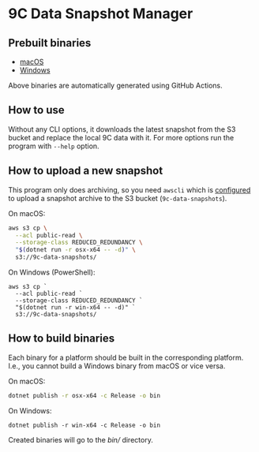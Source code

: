 9C Data Snapshot Manager
========================

Prebuilt binaries
-----------------

- [macOS](https://9c-data-snapshots.s3.amazonaws.com/9c-snapshot.osx-x64.tar.gz)
- [Windows](https://9c-data-snapshots.s3.amazonaws.com/9c-snapshot.win-x64.zip)

Above binaries are automatically generated using GitHub Actions.


How to use
----------

Without any CLI options, it downloads the latest snapshot from the S3 bucket
and replace the local 9C data with it.  For more options run the program
with `--help` option.


How to upload a new snapshot
----------------------------

This program only does archiving, so you need `awscli` which is [configured][1]
to upload a snapshot archive to the S3 bucket (`9c-data-snapshots`).

On macOS:

~~~~ bash
aws s3 cp \
  --acl public-read \
  --storage-class REDUCED_REDUNDANCY \
  "$(dotnet run -r osx-x64 -- -d)" \
  s3://9c-data-snapshots/
~~~~

On Windows (PowerShell):

~~~~ pwsh
aws s3 cp `
  --acl public-read `
  --storage-class REDUCED_REDUNDANCY `
  "$(dotnet run -r win-x64 -- -d)" `
  s3://9c-data-snapshots/
~~~~

[1]: https://docs.aws.amazon.com/cli/latest/userguide/cli-chap-configure.html


How to build binaries
---------------------

Each binary for a platform should be built in the corresponding platform.
I.e., you cannot build a Windows binary from macOS or vice versa.

On macOS:

~~~~ bash
dotnet publish -r osx-x64 -c Release -o bin
~~~~

On Windows:

~~~~ pwsh
dotnet publish -r win-x64 -c Release -o bin
~~~~

Created binaries will go to the *bin/* directory.
